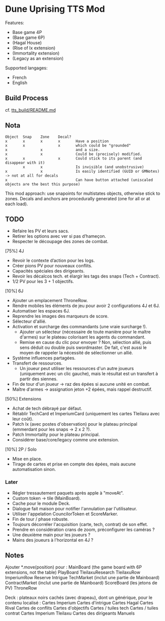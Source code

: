 # Dune Uprising TTS Mod

Features:

- Base game 4P
- (Base game 6P)
- (Hagal House)
- (Rise of Ix extension)
- (Immortality extension)
- (Legacy as an extension)

Supported langages:

- French
- English

## Build Process

cf. [tts_build/README.md](tts_build/README.md)

## Nota

    Object  Snap    Zone    Decal?
    x       x       x       x       Have a position
    x       x               x       which could be "grounded"
    x               x               and a size.
    x               x               Could be (precisely) modified.
    x       x               x       Could stick to its parent (and disappear with it)
            x       x               Is invisible (and unobstrusive)
    x               x               Is easily identified (GUID or GMNotes) -> not at all for decals
    x                               Can have button attached (uniscaled objects are the best this purpose)

This mod approach: use snapoints for multistates objects, otherwise stick to zones. Decals and anchors are procedurally generated (one for all or at each load).

## TODO

- Refaire les PV et leurs sacs.
- Retirer les options avec ver si pas d’hameçon.
- Respecter le découpage des zones de combat.

[75%] 4J
- Revoir le contexte d’action pour les logs.
- Créer pions PV pour nouveaux conflits.
- Capacités spéciales des dirigeants.
- Revoir les décalcos tech. et élargir les tags des snaps (Tech + Contract).
- 1/2 PV pour les 3 + 1 objectifs.

[10%] 6J
- Ajouter un emplacement ThroneRow.
- Rendre mobiles les éléments de jeu pour avoir 2 configurations 4J et 6J.
- Automatiser les espaces 6J.
- Reprendre les images des marqueurs de score.
- Sélecteur d'allié.
- Activation et surcharge des commandants (une vraie surcharge !).
    - Ajouter un sélecteur (nécessaire de toute manière pour le maître d'armes) sur le plateau colorisant les agents du commandant.
    - Remise en cause du clic pour envoyer ? Non, sélection allié, puis sens déduit ou double puis swordmaster. De fait, c'est aussi le moyen de rappeler la nécessité de sélectionner un allié.
- Système influences partagées.
- Transfert de ressources.
    - Un joueur peut utiliser les ressources d'un autre joueurs (uniquement avec un clic gauche), mais le résultat est un transfert à partir des siennes.
- Fin de tour d'un joueur -> raz des épées si aucune unité en combat.
- Maître d'armes -> assignation jeton +2 épées, mais rappel destructif.

[50%] Extensions
- Achat de tech débrayé par défaut.
- Rétablir TechCard et ImperiumCard (uniquement les cartes Tleilaxu avec leur coût).
- Patch Ix (avec postes d'observation) pour le plateau principal (emmerdant pour les snaps -> 2 x 2 ?).
- Patch Immortality pour le plateau principal.
- Considérer base/core/legacy comme une extension.

[10%] 2P / Solo
- Mise en place.
- Tirage de cartes et prise en compte des épées, mais aucune automatisation sinon.

### Later

- Régler tressautement paquets après apple à "moveAt".
- Custom token -> tile (MainBoard).
- Cache pour le module Deck.
- Dialogue fait maison pour notifier l'annulation par l'utilisateur.
- Utiliser l'appelation CouncilorToken et ScoreMarker.
- Fin de tour / phase robuste.
- Toujours décorréler l'acquisition (carte, tech, contrat) de son effet.
- Prendre en considération crans de zoom, préconfigurer les caméras ?
- Une deuxième main pour les joueurs ?
- Mains des joueurs à l'horizontal en 4J ?

## Notes

Ajouter *.move(position) pour :
    MainBoard (the game board with 6P extensions, not the table)
    PlayBoard
    TleilaxuResearch
    TleilaxuRow
    ImperiumRow
    Reserve
    Intrigue
    TechMarket (inclut une partie de Mainboard)
    ContractMarket (inclut une partie de Mainboard)
    ScoreBoard (les jetons de PV)
    ThroneRow

Deck : plateaux noirs cachés (avec drapeau), dont un générique, pour le contenu localisé :
    Cartes Imperium
    Cartes d'intrigue
    Cartes Hagal
    Cartes Rival
    Cartes de conflits
    Cartes d'objectifs
    Cartes / tuiles tech
    Cartes / tuiles contrat
    Cartes Imperium Tleilaxu
    Cartes des dirigeants
    Manuels
